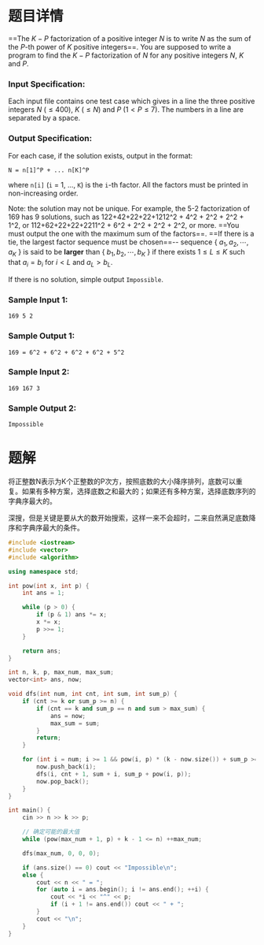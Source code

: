 # 题目详情
==The $K-P$ factorization of a positive integer $N$ is to write $N$ as the sum of the $P$-th power of $K$ positive integers==. You are supposed to write a program to find the $K-P$ factorization of $N$ for any positive integers $N$, $K$ and $P$.

### Input Specification:

Each input file contains one test case which gives in a line the three positive integers $N$ ($\le 400$), $K$ ($\le N$) and $P$ ($1 < P\le 7$). The numbers in a line are separated by a space.

### Output Specification:

For each case, if the solution exists, output in the format:

    N = n[1]^P + ... n[K]^P


where `n[i]` (`i` = 1, ..., `K`) is the `i`\-th factor. All the factors must be printed in non-increasing order.

Note: the solution may not be unique. For example, the 5-2 factorization of 169 has 9 solutions, such as 122+42+22+22+1212^2 + 4^2 + 2^2 + 2^2 + 1^2, or 112+62+22+22+2211^2 + 6^2 + 2^2 + 2^2 + 2^2, or more. ==You must output the one with the maximum sum of the factors==. ==If there is a tie, the largest factor sequence must be chosen==-- sequence { $a_1, a_2, \cdots , a_K$ } is said to be **larger** than { $b_1, b_2, \cdots , b_K$ } if there exists $1\le L\le K$ such that $a_i=b_i$ for $i<L$ and $a_L>b_L$.

If there is no solution, simple output `Impossible`.

### Sample Input 1:

    169 5 2


### Sample Output 1:

    169 = 6^2 + 6^2 + 6^2 + 6^2 + 5^2


### Sample Input 2:

    169 167 3


### Sample Output 2:

    Impossible

# 题解

将正整数N表示为K个正整数的P次方，按照底数的大小降序排列，底数可以重复。如果有多种方案，选择底数之和最大的；如果还有多种方案，选择底数序列的字典序最大的。

深搜，但是关键是要从大的数开始搜索，这样一来不会超时，二来自然满足底数降序和字典序最大的条件。

```cpp
#include <iostream>
#include <vector>
#include <algorithm>

using namespace std;

int pow(int x, int p) {
    int ans = 1;

    while (p > 0) {
        if (p & 1) ans *= x;
        x *= x;
        p >>= 1;
    }

    return ans;
}

int n, k, p, max_num, max_sum;
vector<int> ans, now;

void dfs(int num, int cnt, int sum, int sum_p) {
    if (cnt >= k or sum_p >= n) {
        if (cnt == k and sum_p == n and sum > max_sum) {
            ans = now;
            max_sum = sum;
        }
        return;
    }

    for (int i = num; i >= 1 && pow(i, p) * (k - now.size()) + sum_p >= n; --i) {
        now.push_back(i);
        dfs(i, cnt + 1, sum + i, sum_p + pow(i, p));
        now.pop_back();
    }
}

int main() {
    cin >> n >> k >> p;

    // 确定可能的最大值
    while (pow(max_num + 1, p) + k - 1 <= n) ++max_num;

    dfs(max_num, 0, 0, 0);

    if (ans.size() == 0) cout << "Impossible\n";
    else {
        cout << n << " = ";
        for (auto i = ans.begin(); i != ans.end(); ++i) {
            cout << *i << "^" << p;
            if (i + 1 != ans.end()) cout << " + ";
        }
        cout << "\n";
    }
}
```

